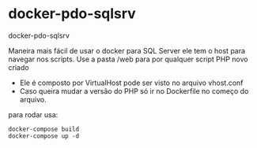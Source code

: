 # docker-pdo-sqlsrv
docker-pdo-sqlsrv

Maneira mais fácil de usar o docker para SQL Server ele tem o host para navegar nos scripts. Use a pasta /web para por qualquer script PHP novo criado

 - Ele é composto por VirtualHost pode ser visto no arquivo vhost.conf
 - Caso queira mudar a versão do PHP só ir no Dockerfile no começo do arquivo.

para rodar usa: 
```
docker-compose build
docker-compose up -d
```